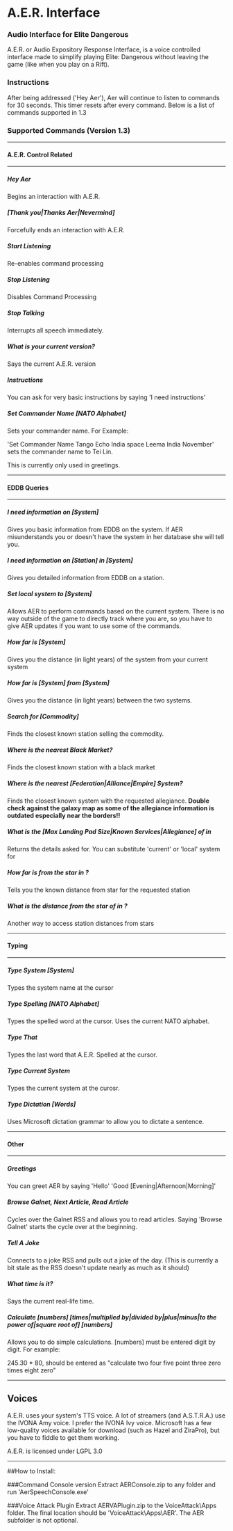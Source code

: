 # A.E.R. Interface
### Audio Interface for Elite Dangerous

A.E.R. or Audio Expository Response Interface, is a voice controlled interface made to simplify playing Elite: Dangerous without leaving the game (like when you play on a Rift).

### Instructions

After being addressed ('Hey Aer'), Aer will continue to listen to commands for 30 seconds. This timer resets after every command. Below is a list of commands supported in 1.3

### Supported Commands (Version 1.3)
  
---
#### A.E.R. Control Related
---
##### Hey Aer
Begins an interaction with A.E.R.

##### [Thank you|Thanks Aer|Nevermind]
Forcefully ends an interaction with A.E.R.

##### Start Listening
Re-enables command processing

##### Stop Listening
Disables Command Processing

##### Stop Talking
Interrupts all speech immediately.

##### What is your current version?
Says the current A.E.R. version

##### Instructions
You can ask for very basic instructions by saying 'I need instructions'

##### Set Commander Name [NATO Alphabet]
Sets your commander name. For Example:

'Set Commander Name Tango Echo India space Leema India November' sets the commander name to Tei Lin.

This is currently only used in greetings.
  
---
#### EDDB Queries
---
##### I need information on [System]
Gives you basic information from EDDB on the system. If AER misunderstands you or doesn't have the system in her database she will tell you.

##### I need information on [Station] in [System]
Gives you detailed information from EDDB on a station.

##### Set local system to [System]
Allows AER to perform commands based on the current system. There is no way outside of the game to directly track where you are, so you have to give AER updates if you want to use some of the commands.

##### How far is [System]
Gives you the distance (in light years) of the system from your current system

##### How far is [System] from [System]
Gives you the distance (in light years) between the two systems.

##### Search for [Commodity]
Finds the closest known station selling the commodity.

##### Where is the nearest Black Market?
Finds the closest known station with a black market

##### Where is the nearest [Federation|Alliance|Empire] System?
Finds the closest known system with the requested allegiance. **Double check against the galaxy map as some of the allegiance information is outdated especially near the borders!!**

##### What is the [Max Landing Pad Size|Known Services|Allegiance] of <station> in <system>
Returns the details asked for. You can substitute 'current' or 'local' system for <system>

##### How far is <station> from the star in <system>?
Tells you the known distance from star for the requested station

##### What is the distance from the star of <station> in <system>?
Another way to access station distances from stars
  
---
#### Typing
---
##### Type System [System]
Types the system name at the cursor

##### Type Spelling [NATO Alphabet]
Types the spelled word at the cursor. Uses the current NATO alphabet.

##### Type That
Types the last word that A.E.R. Spelled at the cursor.

##### Type Current System
Types the current system at the curosr.
  
##### Type Dictation [Words]
Uses Microsoft dictation grammar to allow you to dictate a sentence. 
  
  
---
#### Other
---
##### Greetings
You can greet AER by saying 'Hello' 'Good [Evening|Afternoon|Morning]'

##### Browse Galnet, Next Article, Read Article
Cycles over the Galnet RSS and allows you to read articles. Saying 'Browse Galnet' starts the cycle over at the beginning.

##### Tell A Joke
Connects to a joke RSS and pulls out a joke of the day. (This is currently a bit stale as the RSS doesn't update nearly as much as it should)

##### What time is it?
Says the current real-life time.

##### Calculate [numbers] [times|multiplied by|divided by|plus|minus|to the power of|square root of] [numbers]
Allows you to do simple calculations. [numbers] must be entered digit by digit. For example:

  245.30 * 80, should be entered as "calculate two four five point three zero times eight zero"
    
    
----

## Voices
A.E.R. uses your system's TTS voice. A lot of streamers (and A.S.T.R.A.) use the IVONA Amy voice. I prefer the IVONA Ivy voice. Microsoft has a few low-quality voices available for download (such as Hazel and ZiraPro), but you have to fiddle to get them working. 

A.E.R. is licensed under LGPL 3.0


---- 

##How to Install:
  
###Command Console version 
Extract AERConsole.zip to any folder and run 'AerSpeechConsole.exe'
  
###Voice Attack Plugin 
Extract AERVAPlugin.zip to the VoiceAttack\Apps folder.
The final location should be 'VoiceAttack\Apps\AER'. The AER subfolder is not optional.

